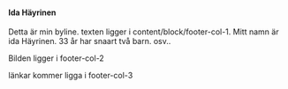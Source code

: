 #### Ida Häyrinen

Detta är min byline. texten ligger i content/block/footer-col-1.
Mitt namn är ida Häyrinen. 33 år har snaart två barn. osv..

Bilden ligger i footer-col-2 

länkar kommer ligga i footer-col-3
